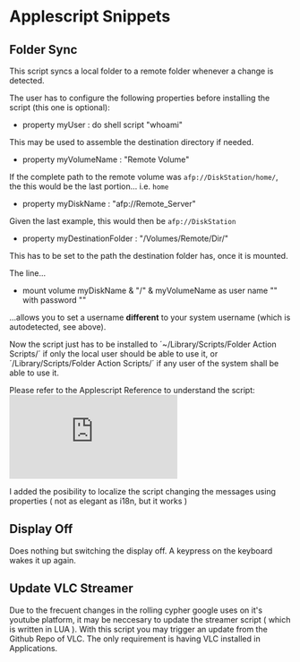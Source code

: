 # Applescript Snippets

## Folder Sync

This script syncs a local folder to a remote folder whenever a change is detected.

The user has to configure the following properties before installing the script (this one is optional):

- property myUser : do shell script "whoami"

This may be used to assemble the destination directory if needed.

- property myVolumeName : "Remote Volume"

If the complete path to the remote volume was `afp://DiskStation/home/`, the this would be the last portion... i.e. `home`

- property myDiskName : "afp://Remote_Server"

Given the last example, this would then be `afp://DiskStation`

- property myDestinationFolder : "/Volumes/Remote/Dir/"

This has to be set to the path the destination folder has, once it is mounted.

The line...

-	mount volume myDiskName & "/" & myVolumeName as user name "" with password ""

...allows you to set a username **different** to your system username (which is autodetected, see above).

Now the script just has to be installed to ´~/Library/Scripts/Folder Action Scripts/´ if only the local user should be able to use it, or ´/Library/Scripts/Folder Action Scripts/´ if any user of the system shall be able to use it.

Please refer to the Applescript Reference to understand the script: ![Watch Folders](https://developer.apple.com/library/archive/documentation/LanguagesUtilities/Conceptual/MacAutomationScriptingGuide/WatchFolders.html)

I added the posibility to localize the script changing the messages using properties ( not as elegant as i18n, but it works )

## Display Off

Does nothing but switching the display off. A keypress on the keyboard wakes it up again.  

## Update VLC Streamer

Due to the frecuent changes in the rolling cypher google uses on it's youtube platform, it may be neccesary to update the streamer script ( which is written in LUA ). With this script you may trigger an update from the Github Repo of VLC. The only requirement is having VLC installed in Applications.

